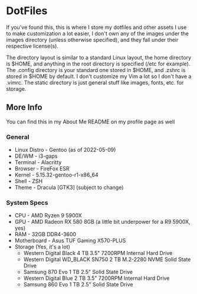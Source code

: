 # DotFiles

If you've found this, this is where I store my dotfiles and other assets I use to make customization a lot easier, I don't own any of the images under the images directory (unless otherwise specified), and they fall under their respective license(s).

The directory layout is similar to a standard Linux layout, the home directory is $HOME, and anything in the root directory is specified (/etc for example). The .config directory is your standard one stored in $HOME, and .zshrc is stored in $HOME by default. I don't customize my Vim a lot so I don't have a .vimrc. The static directory is just general stuff like images, fonts, etc. for storage.

## More Info

You can find this in my About Me README on my profile page as well

### General

* Linux Distro - Gentoo (as of 2022-05-09)
* DE/WM - i3-gaps
* Terminal - Alacritty
* Browser - FireFox ESR
* Kernel - 5.15.32-gentoo-r1-x86_64
* Shell - ZSH
* Theme - Dracula [GTK3] (subject to change)

### System Specs

* CPU - AMD Ryzen 9 5900X
* GPU - AMD Radeon RX 580 8GB (a little bit underpower for a R9 5900X, yes)
* RAM - 32GB DDR4-3600
* Motherboard - Asus TUF Gaming X570-PLUS
* Storage (Yes, it's a lot)
    * Western Digital Black 4 TB 3.5" 7200RPM Internal Hard Drive
    * Western Digital WD_BLACK SN750 2 TB M.2-2280 NVME Solid State Drive	
    * Samsung 870 Evo 1 TB 2.5" Solid State Drive
    * Western Digital Blue 2 TB 3.5" 7200RPM Internal Hard Drive
    * Samsung 860 Evo 1 TB 2.5" Solid State Drive
